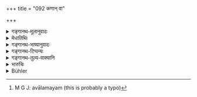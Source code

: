 +++
title = "092 कणान् वा"

+++

<details><summary>गङ्गानथ-मूलानुवादः</summary>

Or, for the expiation of the guilt of wine-drinking, he may, for one year, eat only once at night either pieces of grain or oil-cake, clothed in hair-cloth, with his hair matted, and carrying a sign.—(92)
</details>

<details><summary>मेधातिथिः</summary>

इदं प्राणात्यय औषधार्थम् । अन्येन विहितस्यापि तस्य । अज्ञानात् तु तप्तकृच्छ्रसहितः पुनःसंस्कारो दर्सयिष्यते । 

- <u>अन्ये</u> तु गौडीमाध्व्योर् उपचरितसुराभावयोर् इच्छन्ति । तथा च स्मृत्यन्तरे "असुरामद्यपाने चान्द्रायणम् अभ्यसनीयम्" । **सकृद्** इति कणपिण्याकयोर् उभयोः शेषः । **निशायाम्** । वालमयं [^१२३] गोलोमाजालोमादिक्र्तं  **वासः** **। जटी** शिखयान्यैर् वा केशैः । **ध्वजी** मद्यघटिकादिनेति ॥ ११.९२ ॥


[^१२३]:
     M G J: avālamayam (this is probably a typo)
</details>

<details><summary>गङ्गानथ-भाष्यानुवादः</summary>

This expiation is meant for those cases where wine is taken as medicine when life is in actual danger;—though winedrinking in such circumstances has been permitted by certain texts.

In connection with the case where wine has been drunk unintentionally, it is going to be laid down that the man should pass through the sacramental rites over again, and also perform the ‘*Taptakṛcchra*’ penance.

Others take this verse to apply to the case of the drinking of the ‘*Gauḍī*’ and ‘*Mādhvī*’ liquors; as another *Smṛti* text has declared that—‘For drinking wine other than that got from grains, one should perform the *Cāndrāyaṇa* penance.’

‘*Once*.’—This applies both to ‘pieces of grain’ and ‘oilcake’;—‘*at night*.’

‘*Hair-cloth*’—cloth made of the hair of the cow or the goat.

‘*With his hair matted*’—only at the top—or over the whole head.

‘*With a sign*’—such as a keg of wine and so forth.—(92)
</details>

<details><summary>गङ्गानथ-टिप्पन्यः</summary>

This verse is quoted in *Mitākṣarā* (3.254), which adds that this refers
to a case where wine has been drunk by mistake and then vomitted;—again,
as referring to a case where the, wine has been taken unitentionally but
thrown out, after it has merely touched the palate.

It is quoted in *Parāśaramādhava* (Prāyaścitta, p. 412), to the same
effect,—*i.e*. as referring to a case where the wine has only touched
the palate;—in *Nṛsiṃhaprasāda* (Prāyaścitta 9b);—and in
*Prāyaścittaviveka* (p. 98), which says that this refers either to cases
of *unintentional* but repeated drinking of the *Gauḍī* and *Mādhvī*
wines, or to those of *intentional* drinking, only once, of those wines.
</details>

<details><summary>गङ्गानथ-तुल्य-वाक्यानि</summary>

**(verses 11.90-93)  
**

See Comparative notes for [Verse
11.90].
</details>

<details><summary>भारुचिः</summary>

एतच् च प्रायश्चित्तं मुख्यसुरापान एवाकामतो गम्यते । एवं ह्य् एतद्व्यतिक्रमे सप्रत्ययाप्रत्ययकारणभेदात् गुरुलघुत्वं प्रायश्चित्तस्योपपन्नं भवति । तथा च **गौतमो** ऽप्रत्यये सुरापाने लघुप्रायश्चित्तम् आह सप्रत्ययसुरापानप्रायश्चित्ताद् गुरुणः- "अमत्या पाने पयो घृतम् उदकं वायुं प्रति त्र्यहं तप्तानि स कृच्छ्रस् ततो ऽस्य संस्कारः" (ग्ध् २३.३) इति । अथ वेतरयोः सुरयोः पान एतल् लघुप्रायश्चित्तं विज्ञेयम् । तथा च स्मृत्यन्तरम्- "असुरामद्यपाने चान्द्रायणम् अभ्यसेत्" इति ॥ ११.९१ ॥
</details>

<details><summary>Bühler</summary>

093	Or, in order to remove (the guilt of) drinking Sura, he may eat during a year once (a day) at night grains (of rice) or oilcake, wearing clothes made of cowhair and his own hair in braids and carrying (a wine cup as) a flag.
</details>
